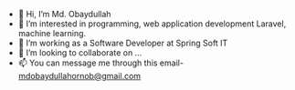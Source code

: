 - 👋 Hi, I’m Md. Obaydullah
- 👀 I’m interested in programming, web application development Laravel, machine learning.
- 🌱 I’m working as a Software Developer at Spring Soft IT
- 💞️ I’m looking to collaborate on ...
- 📫 You can message me through this email- mdobaydullahornob@gmail.com

<!---
obaydullah-ewu/obaydullah-ewu is a ✨ special ✨ repository because its `README.md` (this file) appears on your GitHub profile.
You can click the Preview link to take a look at your changes.
--->
